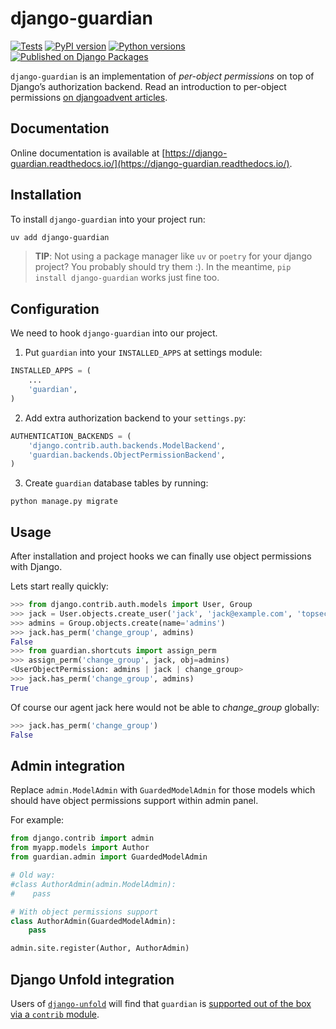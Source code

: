 # django-guardian

[![Tests](https://github.com/django-guardian/django-guardian/actions/workflows/tests.yml/badge.svg)](https://github.com/django-guardian/django-guardian/actions/workflows/tests.yml)
[![PyPI version](https://img.shields.io/pypi/v/django-guardian.svg)](https://pypi.python.org/pypi/django-guardian)
[![Python versions](https://img.shields.io/pypi/pyversions/django-guardian.svg)](https://pypi.python.org/pypi/django-guardian)
[![Published on Django Packages](https://img.shields.io/badge/Published%20on-Django%20Packages-0c3c26)](https://djangopackages.org/packages/p/django-guardian/)

`django-guardian` is an implementation of _per-object permissions_ on top
of Django’s authorization backend. Read an introduction to per-object permissions [on djangoadvent articles](https://github.com/djangoadvent/djangoadvent-articles/blob/master/1.2/06_object-permissions.rst).

## Documentation

Online documentation is available at [https://django-guardian.readthedocs.io/](https://django-guardian.readthedocs.io/).


## Installation

To install `django-guardian` into your project run:

```bash
uv add django-guardian
```
> **TIP**: Not using a package manager like `uv` or `poetry` for your django project? You probably should try them :). In the meantime, `pip install django-guardian` works just fine too.


## Configuration

We need to hook `django-guardian` into our project.

1. Put `guardian` into your `INSTALLED_APPS` at settings module:

```python
INSTALLED_APPS = (
    ...
    'guardian',
)
```

2. Add extra authorization backend to your `settings.py`:

```py
AUTHENTICATION_BACKENDS = (
    'django.contrib.auth.backends.ModelBackend',
    'guardian.backends.ObjectPermissionBackend',
)
```

3. Create `guardian` database tables by running:

```
python manage.py migrate
```

## Usage

After installation and project hooks we can finally use object permissions
with Django.

Lets start really quickly:

```py
>>> from django.contrib.auth.models import User, Group
>>> jack = User.objects.create_user('jack', 'jack@example.com', 'topsecretagentjack')
>>> admins = Group.objects.create(name='admins')
>>> jack.has_perm('change_group', admins)
False
>>> from guardian.shortcuts import assign_perm
>>> assign_perm('change_group', jack, obj=admins)
<UserObjectPermission: admins | jack | change_group>
>>> jack.has_perm('change_group', admins)
True
```

Of course our agent jack here would not be able to _change_group_ globally:

```py
>>> jack.has_perm('change_group')
False
```

## Admin integration

Replace `admin.ModelAdmin` with `GuardedModelAdmin` for those models
which should have object permissions support within admin panel.

For example:

```py
from django.contrib import admin
from myapp.models import Author
from guardian.admin import GuardedModelAdmin

# Old way:
#class AuthorAdmin(admin.ModelAdmin):
#    pass

# With object permissions support
class AuthorAdmin(GuardedModelAdmin):
    pass

admin.site.register(Author, AuthorAdmin)
```

## Django Unfold integration

Users of [`django-unfold`](https://unfoldadmin.com/) will find that `guardian` is [supported out of the box via a `contrib` module](https://unfoldadmin.com/docs/integrations/django-guardian/).
